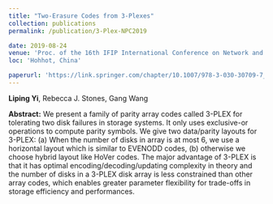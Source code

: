 ```yaml
---
title: "Two-Erasure Codes from 3-Plexes"
collection: publications
permalink: /publication/3-Plex-NPC2019

date: 2019-08-24
venue: 'Proc. of the 16th IFIP International Conference on Network and Parallel Computing (NPC)'
loc: 'Hohhot, China'

paperurl: 'https://link.springer.com/chapter/10.1007/978-3-030-30709-7_21'
---
```

**Liping Yi**, Rebecca J. Stones, Gang Wang  

**Abstract:** We present a family of parity array codes called 3-PLEX for tolerating two disk failures in storage systems. It only uses exclusive-or operations to compute parity symbols. We give two data/parity layouts for 3-PLEX: (a) When the number of disks in array is at most 6, we use a horizontal layout which is similar to EVENODD codes, (b) otherwise we choose hybrid layout like HoVer codes. The major advantage of 3-PLEX is that it has optimal encoding/decoding/updating complexity in theory and the number of disks in a 3-PLEX disk array is less constrained than other array codes, which enables greater parameter flexibility for trade-offs in storage efficiency and performances.
